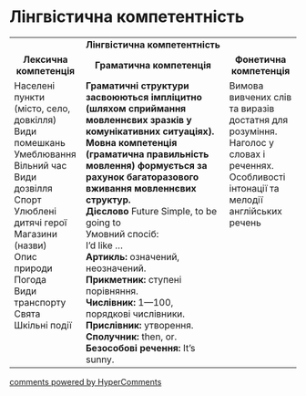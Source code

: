 <div id="hypercomments_widget" class="js-hypercomments-widget invisible"></div>

# Лінгвістична компетентність

<table>
  <tr>
    <td align="center" colspan="3"><b>Лінгвістична компетентність</b></td>
  </tr>
            <tr>
                <td align="center"><b>Лексична компетенція</b></td>
                <td align="center"><b>Граматична компетенція</b></td>
                <td align="center"><b>Фонетична компетенція</b></td>
            </tr>
            <tr>
                <td width="25%" style="vertical-align:top !important;">
Населені пункти (місто, село, довкілля)<br>
Види помешкань<br>
Умеблювання<br>
Вільний час<br>
Види дозвілля<br>
Спорт<br>
Улюблені дитячі герої<br>
Магазини (назви)<br>
Опис природи<br>
Погода<br>
Види транспорту<br>
Свята<br>
Шкільні події
</td>
                <td width="50%" style="vertical-align:top !important;"><b>Граматичні структури засвоюються імпліцитно (шляхом сприймання  мовленнєвих зразків у комунікативних ситуаціях). Мовна компетенція (граматична правильність мовлення) формується за рахунок багаторазового вживання  мовленнєвих структур.
</b><br>
<b>Дієслово</b> Future Simple, to be going to<br>
Умовний спосіб:<br>
I’d like …<br>
<b>Артикль:</b> означений, неозначений.<br>
<b>Прикметник:</b> ступені порівняння.<br>
<b>Числівник:</b> 1—100, порядкові числівники.<br>
<b>Прислівник:</b> утворення.<br>
<b>Сполучник:</b> then, or.<br>
<b>Безособові речення:</b> It’s sunny.
</td>
                <td width="25%" style="vertical-align:top !important;">
Вимова вивчених слів та виразів достатня для розуміння.<br>
Наголос у словах і реченнях. <br>
Особливості інтонації та мелодії англійських речень
</td>
            </tr>
</table>

<div class="js-hypercomments-container">
    <a href="http://hypercomments.com" class="hc-link" title="comments widget">comments powered by HyperComments</a>
</div>